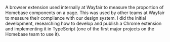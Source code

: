A browser extension used internally at Wayfair to measure the proportion of Homebase components on a page. This was used by other teams at Wayfair to measure their compliance with our design system. I did the initial development, researching how to develop and publish a Chrome extension and implementing it in TypeScript (one of the first major projects on the Homebase team to use it).
